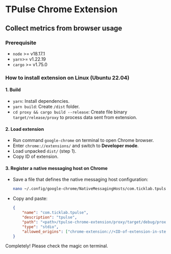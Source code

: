 # TPulse Chrome Extension
## Collect metrics from browser usage
### Prerequisite
- `node` >= v18.17.1
- `yarn`>= v1.22.19
- `cargo` >= v1.75.0
### How to install extension on Linux (Ubuntu 22.04)
#### 1. Build
- `yarn`: Install dependencies.
- `yarn build`: Create `/dist` folder.
- `cd proxy && cargo build --release`: Create file binary `target/release/proxy` to process data sent from extension.
#### 2. Load extension
- Run command `google-chrome` on terminal to open Chrome browser.
- Enter `chrome://extensions/` and switch to **Developer mode**.
- Load unpacked `dist/` (step 1).
- Copy ID of extension.
#### 3. Register a native messaging host on Chrome
- Save a file that defines the native messaging host configuration:

    ```sh
    nano ~/.config/google-chrome/NativeMessagingHosts/com.ticklab.tpulse.json
    ```
- Copy and paste:

    ```json
    {
        "name": "com.ticklab.tpulse",
        "description": "tpulse",
        "path": "<path>/tpulse-chrome-extension/proxy/target/debug/proxy",
        "type": "stdio",
        "allowed_origins": ["chrome-extension://<ID-of-extension-in-step-2>/"]
    }
    ```
Completely! Please check the magic on terminal.